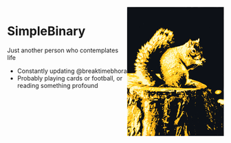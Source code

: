 <img src="Squirrel.png" align="right" height="300px">
<h1>SimpleBinary</h1>
<p>Just another person who contemplates life</p>
<ul align="left">
<li>Constantly updating @breaktimebhora</li>
<li>Probably playing cards or football, or reading something profound</li>
</ul>
